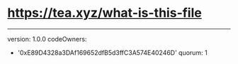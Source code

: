 # https://tea.xyz/what-is-this-file
---
version: 1.0.0
codeOwners:
  - '0xE89D4328a3DAf169652dfB5d3ffC3A574E40246D'
quorum: 1

